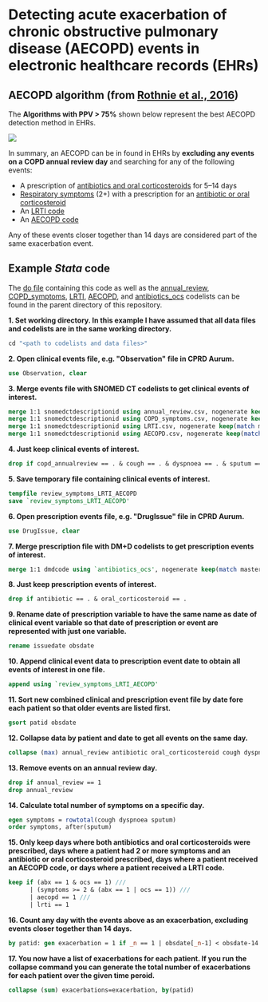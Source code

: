 # Detecting acute exacerbation of chronic obstructive pulmonary disease (AECOPD) events in electronic healthcare records (EHRs)

## AECOPD algorithm (from [Rothnie et al., 2016](https://doi.org/10.1371/journal.pone.0151357))
The **Algorithms with PPV > 75%** shown below represent the best AECOPD detection method in EHRs.

![](https://journals.plos.org/plosone/article/figure/image?size=large&id=10.1371/journal.pone.0151357.t006)

In summary, an AECOPD can be in found in EHRs by **excluding any events on a COPD annual review day** and searching for any of the following events:
 - A prescription of [antibiotics and oral corticosteroids](codelists/antibiotics_ocs.csv) for 5–14 days
 - [Respiratory symptoms](codelists/COPD_symptoms.csv) (2+) with a prescription for an [antibiotic or oral corticosteroid](codelists/antibiotics_ocs.csv)
 - An [LRTI code](codelists/LRTI.csv)
 - An [AECOPD code](codelists/AECOPD.csv)
 
 Any of these events closer together than 14 days are considered part of the same exacerbation event.

## Example *Stata* code
The [do file](AECOPD_method.do) containing this code as well as the [annual_review](codelists/annual_review.csv), [COPD_symptoms](codelists/COPD_symptoms.csv), [LRTI](codelists/LRTI.csv), [AECOPD](codelists/AECOPD.csv), and [antibiotics_ocs](codelists/antibiotics_ocs.csv) codelists can be found in the parent directory of this repository.

**1. Set working directory. In this example I have assumed that all data files and codelists are in the same working directory.**
```stata
cd "<path to codelists and data files>"
```

**2. Open clinical events file, e.g. "Observation" file in CPRD Aurum.**
```stata
use Observation, clear
```

**3. Merge events file with SNOMED CT codelists to get clinical events of interest.**
```stata
merge 1:1 snomedctdescriptionid using annual_review.csv, nogenerate keep(match master)
merge 1:1 snomedctdescriptionid using COPD_symptoms.csv, nogenerate keep(match master)
merge 1:1 snomedctdescriptionid using LRTI.csv, nogenerate keep(match master)
merge 1:1 snomedctdescriptionid using AECOPD.csv, nogenerate keep(match master)
```

**4. Just keep clinical events of interest.**
```stata
drop if copd_annualreview == . & cough == . & dyspnoea == . & sputum == . & lrti == . & aecopd == .
```

**5. Save temporary file containing clinical events of interest.**
```stata
tempfile review_symptoms_LRTI_AECOPD
save `review_symptoms_LRTI_AECOPD'
```

**6. Open prescription events file, e.g. "DrugIssue" file in CPRD Aurum.**
```stata
use DrugIssue, clear
```

**7. Merge prescription file with DM+D codelists to get prescription events of interest.**
```stata
merge 1:1 dmdcode using `antibiotics_ocs', nogenerate keep(match master)
```

**8. Just keep prescription events of interest.**
```stata
drop if antibiotic == . & oral_corticosteroid == .
```

**9. Rename date of prescription variable to have the same name as date of clinical event variable so that date of prescription or event are represented with just one variable.**
```stata
rename issuedate obsdate
```

**10. Append clinical event data to prescription event date to obtain all events of interest in one file.**
```stata
append using `review_symptoms_LRTI_AECOPD'
```

**11. Sort new combined clinical and prescription event file by date fore each patient so that older events are listed first.**
```stata
gsort patid obsdate
```

**12. Collapse data by patient and date to get all events on the same day.**
```stata
collapse (max) annual_review antibiotic oral_corticosteroid cough dyspnoea sputum lrti aecopd, by(patid obsdate)
```

**13. Remove events on an annual review day.**
```stata
drop if annual_review == 1
drop annual_review
```

**14. Calculate total number of symptoms on a specific day.**
```stata
egen symptoms = rowtotal(cough dyspnoea sputum)
order symptoms, after(sputum)
```

**15. Only keep days where both antibiotics and oral corticosteroids were prescribed, days where a patient had 2 or more symptoms and an antibiotic or oral corticosteroid prescribed, days where a patient received an AECOPD code, or days where a patient received a LRTI code.**
```stata
keep if (abx == 1 & ocs == 1) ///
	  | (symptoms >= 2 & (abx == 1 | ocs == 1)) ///
	  | aecopd == 1 ///
	  | lrti == 1
```

**16. Count any day with the events above as an exacerbation, excluding events closer together than 14 days.**
```stata
by patid: gen exacerbation = 1 if _n == 1 | obsdate[_n-1] < obsdate-14
```

**17. You now have a list of exacerbations for each patient. If you run the collapse command you can generate the total number of exacerbations for each patient over the given time peroid.**
```stata
collapse (sum) exacerbations=exacerbation, by(patid)
```